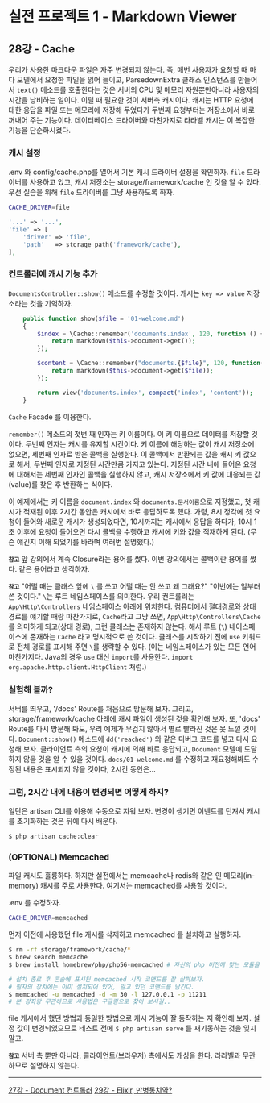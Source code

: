 # 실전 프로젝트 1 - Markdown Viewer 

## 28강 - Cache

우리가 사용한 마크다운 파일은 자주 변경되지 않는다. 즉, 매번 사용자가 요청할 때 마다 모델에서 요청한 파일을 읽어 들이고, ParsedownExtra 클래스 인스턴스를 만들어서 `text()` 메소드를 호출한다는 것은 서버의 CPU 및 메모리 자원뿐만아니라 사용자의 시간을 낭비하는 일이다. 이럴 때 필요한 것이 서버측 캐시이다. 캐시는 HTTP 요청에 대한 응답을 파일 또는 메모리에 저장해 두었다가 두번째 요청부터는 저장소에서 바로 꺼내어 주는 기능이다. 데이터베이스 드라이버와 마찬가지로 라라벨 캐시는 이 복잡한 기능을 단순화시켰다.

### 캐시 설정

.env 와 config/cache.php를 열어서 기본 캐시 드라이버 설정을 확인하자. `file` 드라이버를 사용하고 있고, 캐시 저장소는 storage/framework/cache 인 것을 알 수 있다. 우선 실습을 위해 `file` 드라이버를 그냥 사용하도록 하자.

```bash
CACHE_DRIVER=file
```

```php
'...' => '...',
'file' => [
    'driver' => 'file',
    'path'   => storage_path('framework/cache'),
],
```

### 컨트롤러에 캐시 기능 추가

`DocumentsController::show()` 메소드를 수정할 것이다. 캐시는 `key => value` 저장소라는 것을 기억하자.

```php
    public function show($file = '01-welcome.md')
    {
        $index = \Cache::remember('documents.index', 120, function () {
            return markdown($this->document->get());
        });

        $content = \Cache::remember("documents.{$file}", 120, function() use ($file) {
            return markdown($this->document->get($file));
        });

        return view('documents.index', compact('index', 'content'));
    }
```

`Cache` Facade 를 이용한다. 

`remember()` 메소드의 첫번 째 인자는 키 이름이다. 이 키 이름으로 데이터를 저장할 것이다. 두번째 인자는 캐시를 유지할 시간이다. 키 이름에 해당하는 값이 캐시 저장소에 없으면, 세번째 인자로 받은 콜백을 실행한다. 이 콜백에서 반환되는 값을 캐시 키 값으로 해서, 두번째 인자로 지정된 시간만큼 가지고 있는다. 지정된 시간 내에 들어온 요청에 대해서는 세번째 인자인 콜백을 실행하지 않고, 캐시 저장소에서 키 값에 대응되는 값(value)를 찾은 후 반환하는 식이다. 

이 예제에서는 키 이름을 `document.index` 와 `documents.문서이름`으로 지정했고, 첫 캐시가 적재된 이후 2시간 동안은 캐시에서 바로 응답하도록 했다. 가령, 8시 정각에 첫 요청이 들어와 새로운 캐시가 생성되었다면, 10시까지는 캐시에서 응답을 하다가, 10시 1초 이후에 요청이 들어오면 다시 콜백을 수행하고 캐시에 키와 값을 적재하게 된다. (무슨 얘긴지 이해 되었기를 바라며 여러번 설명했다.)

**`참고`** 앞 강의에서 계속 Closure라는 용어를 썼다. 이번 강의에서는 콜백이란 용어를 썼다. 같은 용어라고 생각하자.

**`참고`** "어떨 때는 클래스 앞에 `\` 를 쓰고 어떨 때는 안 쓰고 왜 그래요?" "이번에는 일부러 쓴 것이다." `\`는 루트 네임스페이스를 의미한다. 우리 컨트롤러는 `App\Http\Controllers` 네임스페이스 아래에 위치한다. 컴퓨터에서 절대경로와 상대 경로를 얘기할 때랑 마찬가지로, `Cache`라고 그냥 쓰면, `App\Http\Controllers\Cache`를 의미하게 되고(상대 경로), 그런 클래스는 존재하지 않는다. 해서 루트 (`\`) 네이스페이스에 존재하는 `Cache` 라고 명시적으로 쓴 것이다. 클래스를 시작하기 전에 `use` 키워드로 전체 경로를 표시해 주면 `\`를 생략할 수 있다. (이는 네임스페이스가 있는 모든 언어 마찬가지다. Java의 경우 `use` 대신 `import`를 사용한다. `import org.apache.http.client.HttpClient` 처럼.)
 
### 실험해 볼까?

서버를 띄우고, '/docs' Route를 처음으로 방문해 보자. 그리고, storage/framework/cache 아래에 캐시 파일이 생성된 것을 확인해 보자. 또, 'docs' Route를 다시 방문해 봐도, 우리 예제가 무겁지 않아서 별로 빨라진 것은 못 느낄 것이다. `Document::show()` 메소드에 `dd('reached')` 와 같은 디버그 코드를 넣고 다시 요청해 보자. 클라이언트 측의 요청이 캐시에 의해 바로 응답되고, `Document` 모델에 도달하지 않을 것을 알 수 있을 것이다. `docs/01-welcome.md` 를 수정하고 재요청해봐도 수정된 내용은 표시되지 않을 것이다, 2시간 동안은...
 
### 그럼, 2시간 내에 내용이 변경되면 어떻게 하지?

일단은 artisan CLI를 이용해 수동으로 지워 보자. 변경이 생기면 이벤트를 던져서 캐시를 초기화하는 것은 뒤에 다시 배운다.

```bash
$ php artisan cache:clear
```
 
 ### (OPTIONAL) Memcached
 
파일 캐시도 훌륭하다. 하지만 실전에서는 memcache나 redis와 같은 인 메모리(in-memory) 캐시를 주로 사용한다. 여기서는 memcached를 사용할 것이다.
  
.env 를 수정하자.

```bash
CACHE_DRIVER=memcached
```

먼저 이전에 사용했던 file 캐시를 삭제하고 memcached 를 설치하고 실행하자.

```bash
$ rm -rf storage/framework/cache/*
$ brew search memcache
$ brew install homebrew/php/php56-memcached # 자신의 php 버전에 맞는 모듈을 설치하자.

# 설치 종료 후 콘솔에 표시된 memcached 시작 코맨드를 잘 살펴보자.
# 필자의 장치에는 이미 설치되어 있어, 알고 있던 코맨드를 남긴다.
$ memcached -u memcached -d -m 30 -l 127.0.0.1 -p 11211
# 본 강좌랑 무관하므로 사용법은 구글링으로 찾아 보시길..
```

file 캐시에서 했던 방법과 동일한 방법으로 캐시 기능이 잘 동작하는 지 확인해 보자. 설정 값이 변경되었으므로 테스트 전에 `$ php artisan serve` 를 재기동하는 것을 잊지 말고.

**`참고`** 서버 측 뿐만 아니라, 클라이언트(브라우저) 측에서도 캐싱을 한다. 라라벨과 무관하므로 설명하지 않는다.

---

[27강 - Document 컨트롤러](27-document-controller.md)
[29강 - Elixir, 만병통치약?](28-elixir.md)